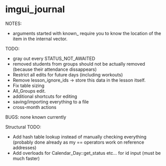 # imgui_journal

NOTES:
- arguments started with known_ require you to know the location of the item in the internal vector.

TODO:
- gray out every STATUS_NOT_AWAITED
- removed students from groups should not be actually removed (because their attendance dissappears)
- Restrict all edits for future days (including workouts)
- Remove lesson_ignore_ids -> store this data in the lesson itself.
- Fix table sizing
- All_Groups edit.
- additional shortcuts for editing
- saving/importing everything to a file
- cross-month actions

BUGS: none known currently

Structural TODO:
- Add hash table lookup instead of manually checking everything (probably done already as my == operators work on reference addresses)
- Add overloads for Calendar_Day::get_status etc... for id input (must be much faster)